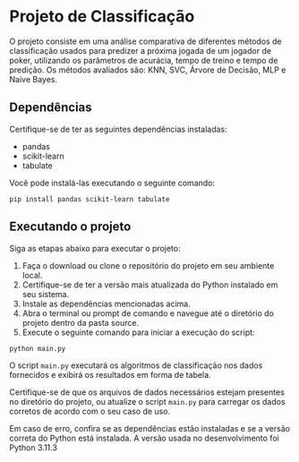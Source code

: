 # Projeto de Classificação

O projeto consiste em uma análise comparativa de diferentes métodos de classificação usados para predizer a próxima jogada de um jogador de poker, utilizando os parâmetros de acurácia, tempo de treino e tempo de predição. Os métodos avaliados são: KNN, SVC, Árvore de Decisão, MLP e Naive Bayes.

## Dependências

Certifique-se de ter as seguintes dependências instaladas:

- pandas
- scikit-learn
- tabulate

Você pode instalá-las executando o seguinte comando:
```
pip install pandas scikit-learn tabulate
```

## Executando o projeto

Siga as etapas abaixo para executar o projeto:

1. Faça o download ou clone o repositório do projeto em seu ambiente local.
2. Certifique-se de ter a versão mais atualizada do Python instalado em seu sistema.
3. Instale as dependências mencionadas acima.
4. Abra o terminal ou prompt de comando e navegue até o diretório do projeto dentro da pasta source.
5. Execute o seguinte comando para iniciar a execução do script:
```
python main.py
```

O script `main.py` executará os algoritmos de classificação nos dados fornecidos e exibirá os resultados em forma de tabela.

Certifique-se de que os arquivos de dados necessários estejam presentes no diretório do projeto, ou atualize o script `main.py` para carregar os dados corretos de acordo com o seu caso de uso.

Em caso de erro, confira se as dependências estão instaladas e se a versão correta do Python está instalada. A versão usada no desenvolvimento foi Python 3.11.3
